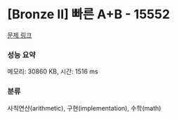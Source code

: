 # [Bronze II] 빠른 A+B - 15552 

[문제 링크](https://www.acmicpc.net/problem/15552) 

### 성능 요약

메모리: 30860 KB, 시간: 1516 ms

### 분류

사칙연산(arithmetic), 구현(implementation), 수학(math)

